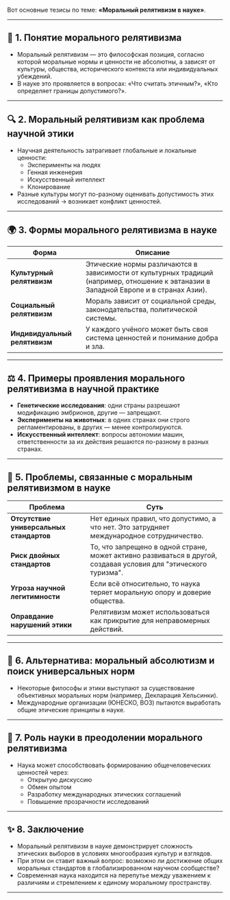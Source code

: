 Вот основные тезисы по теме: **«Моральный релятивизм в науке»**.

---

## 🧠 1. **Понятие морального релятивизма**
- Моральный релятивизм — это философская позиция, согласно которой моральные нормы и ценности не абсолютны, а зависят от культуры, общества, исторического контекста или индивидуальных убеждений.
- В науке это проявляется в вопросах: «Что считать этичным?», «Кто определяет границы допустимого?».

---

## 🔍 2. **Моральный релятивизм как проблема научной этики**
- Научная деятельность затрагивает глобальные и локальные ценности:
  - Эксперименты на людях
  - Генная инженерия
  - Искусственный интеллект
  - Клонирование
- Разные культуры могут по-разному оценивать допустимость этих исследований → возникает конфликт ценностей.

---

## 🌍 3. **Формы морального релятивизма в науке**

| Форма | Описание |
|-------|----------|
| **Культурный релятивизм** | Этические нормы различаются в зависимости от культурных традиций (например, отношение к эвтаназии в Западной Европе и в странах Азии). |
| **Социальный релятивизм** | Мораль зависит от социальной среды, законодательства, политической системы. |
| **Индивидуальный релятивизм** | У каждого учёного может быть своя система ценностей и понимание добра и зла. |

---

## ⚖️ 4. **Примеры проявления морального релятивизма в научной практике**
- **Генетические исследования**: одни страны разрешают модификацию эмбрионов, другие — запрещают.
- **Эксперименты на животных**: в одних странах они строго регламентированы, в других — менее контролируются.
- **Искусственный интеллект**: вопросы автономии машин, ответственности за их действия решаются по-разному в разных странах.

---

## 🤔 5. **Проблемы, связанные с моральным релятивизмом в науке**
| Проблема | Суть |
|----------|------|
| **Отсутствие универсальных стандартов** | Нет единых правил, что допустимо, а что нет. Это затрудняет международное сотрудничество. |
| **Риск двойных стандартов** | То, что запрещено в одной стране, может активно развиваться в другой, создавая условия для "этического туризма". |
| **Угроза научной легитимности** | Если всё относительно, то наука теряет моральную опору и доверие общества. |
| **Оправдание нарушений этики** | Релятивизм может использоваться как прикрытие для неправомерных действий. |

---

## 📜 6. **Альтернатива: моральный абсолютизм и поиск универсальных норм**
- Некоторые философы и этики выступают за существование объективных моральных норм (например, Декларация Хельсинки).
- Международные организации (ЮНЕСКО, ВОЗ) пытаются выработать общие этические принципы в науке.

---

## 🧭 7. **Роль науки в преодолении морального релятивизма**
- Наука может способствовать формированию общечеловеческих ценностей через:
  - Открытую дискуссию
  - Обмен опытом
  - Разработку международных этических соглашений
  - Повышение прозрачности исследований

---

## ✨ 8. **Заключение**
- Моральный релятивизм в науке демонстрирует сложность этических выборов в условиях многообразия культур и взглядов.
- При этом он ставит важный вопрос: возможно ли достижение общих моральных стандартов в глобализированном научном сообществе?
- Современная наука находится на перепутье между уважением к различиям и стремлением к единому моральному пространству.

---
